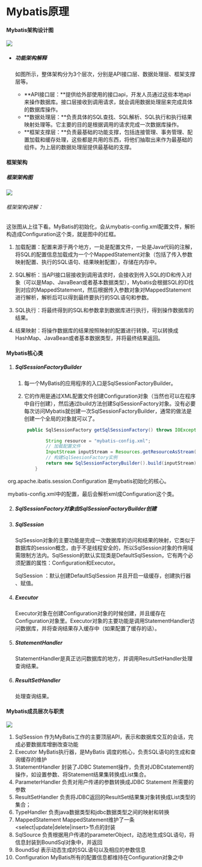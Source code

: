 # Mybatis原理

#### Mybatis架构设计图

![](/Users/sunwj/Documents/GitHub/JavaGitBook/image/Mybatis架构图.webp)

* ##### 功能架构解释

  如图所示，整体架构分为3个层次，分别是API接口层、数据处理层、框架支撑层等。

  * **API接口层：**提供给外部使用的接口api，开发人员通过这些本地api来操作数据库。接口层接收到调用请求，就会调用数据处理层来完成具体的数据库操作。
  * **数据处理层：**负责具体的SQL查找、SQL解析、SQL执行和执行结果映射处理等。它主要的目的是根据调用的请求完成一次数据库操作。
  * **框架支撑层：**负责最基础的功能支撑，包括连接管理、事务管理、配置加载和缓存处理，这些都是共用的东西，将他们抽取出来作为最基础的组件。为上层的数据处理层提供最基础的支撑。

#### 框架架构

##### 框架架构图

![](/Users/sunwj/Documents/GitHub/JavaGitBook/image/Mybatis框架架构图.webp)

###### 框架架构讲解：

这张图从上往下看。MyBatis的初始化，会从mybatis-config.xml配置文件，解析构造成Configuration这个类，就是图中的红框。

1. 加载配置：配置来源于两个地方，一处是配置文件，一处是Java代码的注解，将SQL的配置信息加载成为一个个MappedStatement对象（包括了传入参数映射配置、执行的SQL语句、结果映射配置），存储在内存中。

2. SQL解析：当API接口层接收到调用请求时，会接收到传入SQL的ID和传入对象（可以是Map、JavaBean或者基本数据类型），Mybatis会根据SQL的ID找到对应的MappedStatement，然后根据传入参数对象对MappedStatement进行解析，解析后可以得到最终要执行的SQL语句和参数。

3. SQL执行：将最终得到的SQL和参数拿到数据库进行执行，得到操作数据库的结果。

4. 结果映射：将操作数据库的结果按照映射的配置进行转换，可以转换成HashMap、JavaBean或者基本数据类型，并将最终结果返回。

#### Mybatis核心类

1. ##### SqlSessionFactoryBuilder

   1. 每一个MyBatis的应用程序的入口是SqlSessionFactoryBuilder。

   2. 它的作用是通过XML配置文件创建Configuration对象（当然也可以在程序中自行创建），然后通过build方法创建SqlSessionFactory对象。没有必要每次访问Mybatis就创建一次SqlSessionFactoryBuilder，通常的做法是创建一个全局的对象就可以了。

      ```java
       public SqlSessionFactory getSqlSessionFactory() throws IOException{
      
              String resource = "mybatis-config.xml";
              // 加载配置文件
              InputStream inputStream = Resources.getResourceAsStream(resource);
              // 构建SqlSeesionFactory实例
              return new SqlSessionFactoryBuilder().build(inputStream);
          }
      ```



​			 org.apache.ibatis.session.Configuration 是mybatis初始化的核心。

​			 mybatis-config.xml中的配置，最后会解析xml成Configuration这个类。

2. ##### SqlSessionFactory对象由SqlSessionFactoryBuilder创建

3. ##### SqlSession

   SqlSession对象的主要功能是完成一次数据库的访问和结果的映射，它类似于数据库的session概念，由于不是线程安全的，所以SqlSession对象的作用域需限制方法内。SqlSession的默认实现类是DefaultSqlSession，它有两个必须配置的属性：Configuration和Executor。

   SqlSession ：默认创建DefaultSqlSession 并且开启一级缓存，创建执行器 、赋值。

4. ##### Executor

   Executor对象在创建Configuration对象的时候创建，并且缓存在Configuration对象里。Executor对象的主要功能是调用StatementHandler访问数据库，并将查询结果存入缓存中（如果配置了缓存的话）。

5. ##### StatementHandler

   StatementHandler是真正访问数据库的地方，并调用ResultSetHandler处理查询结果。

6. ##### ResultSetHandler

   处理查询结果。

#### Mybatis成员层次与职责

![](/Users/sunwj/Documents/GitHub/JavaGitBook/image/Mybatis成员层次与职责图.webp)

1. SqlSession 作为MyBatis工作的主要顶层API，表示和数据库交互的会话，完成必要数据库增删改查功能
2. Executor MyBatis执行器，是MyBatis 调度的核心，负责SQL语句的生成和查询缓存的维护
3. StatementHandler 封装了JDBC Statement操作，负责对JDBCstatement的操作，如设置参数、将Statement结果集转换成List集合。
4. ParameterHandler 负责对用户传递的参数转换成JDBC Statement 所需要的参数
5. ResultSetHandler 负责将JDBC返回的ResultSet结果集对象转换成List类型的集合；
6. TypeHandler 负责java数据类型和jdbc数据类型之间的映射和转换
7. MappedStatement MappedStatement维护了一条<select|update|delete|insert>节点的封装
8. SqlSource 负责根据用户传递的parameterObject，动态地生成SQL语句，将信息封装到BoundSql对象中，并返回
9. BoundSql 表示动态生成的SQL语句以及相应的参数信息
10. Configuration MyBatis所有的配置信息都维持在Configuration对象之中